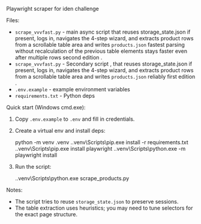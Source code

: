 Playwright scraper for iden challenge

Files:

- `scrape_vvvfast.py` - main async script that reuses storage_state.json if present, logs in, navigates the 4-step wizard, and extracts product rows from a scrollable table area and writes `products.json` fastest parsing without recalculation of the previous table elements stays faster even after multiple rows second edition .
- `scrape_vvvfast.py` - Secondary script , that reuses storage_state.json if present, logs in, navigates the 4-step wizard, and extracts product rows from a scrollable table area and writes `products.json` reliably first edition .
- `.env.example` - example environment variables
- `requirements.txt` - Python deps

Quick start (Windows cmd.exe):

1. Copy `.env.example` to `.env` and fill in credentials.
2. Create a virtual env and install deps:

   python -m venv .venv
   .\.venv\Scripts\pip.exe install -r requirements.txt
   .\.venv\Scripts\pip.exe install playwright
   .\.venv\Scripts\python.exe -m playwright install

3. Run the script:

   .\.venv\Scripts\python.exe scrape_products.py

Notes:

- The script tries to reuse `storage_state.json` to preserve sessions.
- The table extraction uses heuristics; you may need to tune selectors for the exact page structure.

